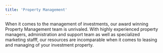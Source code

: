 ```yaml
---
title: 'Property Management'
---
```


When it comes to the management of investments, our award winning Property Management team is unrivaled. With highly experienced property managers, administration and support team as well as specialized marketing stafff, our resources are incomparable when it comes to leasing and managing of your investment property.